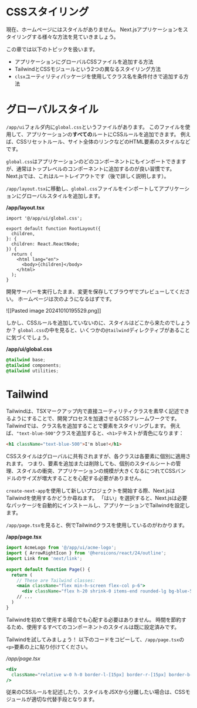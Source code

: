 # CSSスタイリング
現在、ホームページにはスタイルがありません。
Next.jsアプリケーションをスタイリングする様々な方法を見ていきましょう。

この章では以下のトピックを扱います。
* アプリケーションにグローバルCSSファイルを追加する方法
* TailwindとCSSモジュールという2つの異なるスタイリング方法
* `clsx`ユーティリティパッケージを使用してクラス名を条件付きで追加する方法

# グローバルスタイル
`/app/ui`フォルダ内に`global.css`というファイルがあります。
このファイルを使用して、アプリケーションの**すべての**ルートにCSSルールを追加できます。
例えば、CSSリセットルール、サイト全体のリンクなどのHTML要素のスタイルなどです。

`global.css`はアプリケーションのどのコンポーネントにもインポートできますが、通常はトップレベルのコンポーネントに追加するのが良い習慣です。
Next.jsでは、これはルートレイアウトです（後で詳しく説明します）。

`/app/layout.tsx`に移動し、`global.css`ファイルをインポートしてアプリケーションにグローバルスタイルを追加します。

**/app/layout.tsx**
```tsx
import '@/app/ui/global.css';
 
export default function RootLayout({
  children,
}: {
  children: React.ReactNode;
}) {
  return (
    <html lang="en">
      <body>{children}</body>
    </html>
  );
}
```

開発サーバーを実行したまま、変更を保存してブラウザでプレビューしてください。
ホームページは次のようになるはずです。

![[Pasted image 20241010195529.png]]

しかし、CSSルールを追加していないのに、スタイルはどこから来たのでしょうか？
`global.css`の中を見ると、いくつかの`@tailwind`ディレクティブがあることに気づくでしょう。

**/app/ui/global.css**
```css
@tailwind base;
@tailwind components;
@tailwind utilities;
```

# Tailwind

Tailwindは、TSXマークアップ内で直接ユーティリティクラスを素早く記述できるようにすることで、開発プロセスを加速させるCSSフレームワークです。
Tailwindでは、クラス名を追加することで要素をスタイリングします。
例えば、`"text-blue-500"`クラスを追加すると、`<h1>`テキストが青色になります：

```html
<h1 className="text-blue-500">I'm blue!</h1>
```

CSSスタイルはグローバルに共有されますが、各クラスは各要素に個別に適用されます。
つまり、要素を追加または削除しても、個別のスタイルシートの管理、スタイルの衝突、アプリケーションの規模が大きくなるにつれてCSSバンドルのサイズが増大することを心配する必要がありません。

`create-next-app`を使用して新しいプロジェクトを開始する際、Next.jsはTailwindを使用するかどうか尋ねます。
「はい」を選択すると、Next.jsは必要なパッケージを自動的にインストールし、アプリケーションでTailwindを設定します。

`/app/page.tsx`を見ると、例でTailwindクラスを使用しているのがわかります。

**/app/page.tsx**
```jsx
import AcmeLogo from '@/app/ui/acme-logo';
import { ArrowRightIcon } from '@heroicons/react/24/outline';
import Link from 'next/link';
 
export default function Page() {
  return (
    // These are Tailwind classes:
    <main className="flex min-h-screen flex-col p-6">
      <div className="flex h-20 shrink-0 items-end rounded-lg bg-blue-500 p-4 md:h-52">
    // ...
  )
}
```

Tailwindを初めて使用する場合でも心配する必要はありません。
時間を節約するため、使用するすべてのコンポーネントのスタイルは既に設定済みです。

Tailwindを試してみましょう！
以下のコードをコピーして、`/app/page.tsx`の`<p>`要素の上に貼り付けてください。

*/app/page.tsx*
```jsx
<div
  className="relative w-0 h-0 border-l-[15px] border-r-[15px] border-b-[26px] border-l-transparent border-r-transparent border-b-black"
/>
```


従来のCSSルールを記述したり、スタイルをJSXから分離したい場合は、CSSモジュールが適切な代替手段となります。

